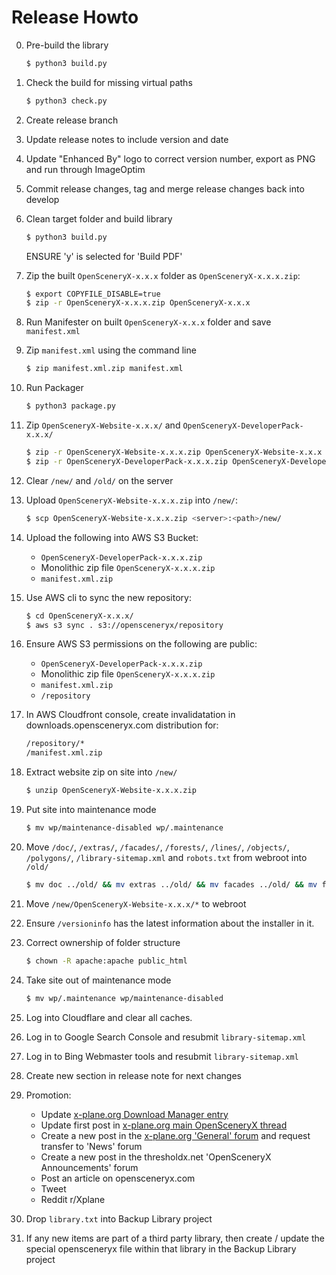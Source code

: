 Release Howto
=============

0. Pre-build the library

    ```bash
    $ python3 build.py
    ```

1. Check the build for missing virtual paths

    ```bash
    $ python3 check.py
    ```

2. Create release branch

3. Update release notes to include version and date

4. Update "Enhanced By" logo to correct version number, export as PNG and run through ImageOptim

5. Commit release changes, tag and merge release changes back into develop

6. Clean target folder and build library

    ```bash
    $ python3 build.py
    ```

    ENSURE 'y' is selected for 'Build PDF'

7. Zip the built `OpenSceneryX-x.x.x` folder as `OpenSceneryX-x.x.x.zip`:

    ```bash
    $ export COPYFILE_DISABLE=true
    $ zip -r OpenSceneryX-x.x.x.zip OpenSceneryX-x.x.x
    ```

8. Run Manifester on built `OpenSceneryX-x.x.x` folder and save `manifest.xml`

9. Zip `manifest.xml` using the command line

    ```bash
    $ zip manifest.xml.zip manifest.xml
    ```

10. Run Packager

    ```bash
    $ python3 package.py
    ```

11. Zip `OpenSceneryX-Website-x.x.x/` and `OpenSceneryX-DeveloperPack-x.x.x/`

    ```bash
    $ zip -r OpenSceneryX-Website-x.x.x.zip OpenSceneryX-Website-x.x.x
    $ zip -r OpenSceneryX-DeveloperPack-x.x.x.zip OpenSceneryX-DeveloperPack-x.x.x
    ```

12. Clear `/new/` and `/old/` on the server

13. Upload `OpenSceneryX-Website-x.x.x.zip` into `/new/`:

    ```bash
    $ scp OpenSceneryX-Website-x.x.x.zip <server>:<path>/new/
    ```

14. Upload the following into AWS S3 Bucket:

    - `OpenSceneryX-DeveloperPack-x.x.x.zip`
    - Monolithic zip file `OpenSceneryX-x.x.x.zip`
    - `manifest.xml.zip`

15. Use AWS cli to sync the new repository:

    ```bash
    $ cd OpenSceneryX-x.x.x/
    $ aws s3 sync . s3://opensceneryx/repository
    ```

16. Ensure AWS S3 permissions on the following are public:

    - `OpenSceneryX-DeveloperPack-x.x.x.zip`
    - Monolithic zip file `OpenSceneryX-x.x.x.zip`
    - `manifest.xml.zip`
    - `/repository`

17. In AWS Cloudfront console, create invalidatation in downloads.opensceneryx.com distribution for:

    ```txt
    /repository/*
    /manifest.xml.zip
    ```

18. Extract website zip on site into `/new/`

    ```bash
    $ unzip OpenSceneryX-Website-x.x.x.zip
    ```

19. Put site into maintenance mode

    ```bash
    $ mv wp/maintenance-disabled wp/.maintenance
    ```

20. Move `/doc/`, `/extras/`, `/facades/`, `/forests/`, `/lines/`, `/objects/`, `/polygons/`, `/library-sitemap.xml` and `robots.txt` from webroot into `/old/`

    ```bash
    $ mv doc ../old/ && mv extras ../old/ && mv facades ../old/ && mv forests ../old/ && mv lines ../old/ && mv objects ../old/ && mv polygons ../old/ && mv library-sitemap.xml ../old/ && mv robots.txt ../old/
    ```

21. Move `/new/OpenSceneryX-Website-x.x.x/*` to webroot

22. Ensure `/versioninfo` has the latest information about the installer in it.

23. Correct ownership of folder structure

    ```bash
    $ chown -R apache:apache public_html
    ```

24. Take site out of maintenance mode

    ```bash
    $ mv wp/.maintenance wp/maintenance-disabled
    ```

25. Log into Cloudflare and clear all caches.

26. Log in to Google Search Console and resubmit `library-sitemap.xml`

27. Log in to Bing Webmaster tools and resubmit `library-sitemap.xml`

28. Create new section in release note for next changes

29. Promotion:

    - Update [x-plane.org Download Manager entry](https://forums.x-plane.org/index.php?/files/file/2226-opensceneryx/)
    - Update first post in [x-plane.org main OpenSceneryX thread](https://forums.x-plane.org/index.php?/forums/topic/25174-opensceneryx-v320-released/)
    - Create a new post in the [x-plane.org 'General' forum](https://forums.x-plane.org/index.php?/forums/forum/1-general-x-plane-forum/) and request transfer to 'News' forum
    - Create a new post in the thresholdx.net 'OpenSceneryX Announcements' forum
    - Post an article on opensceneryx.com
    - Tweet
    - Reddit r/Xplane

30. Drop `library.txt` into Backup Library project

31. If any new items are part of a third party library, then create / update the special opensceneryx file within that library in the Backup Library project

